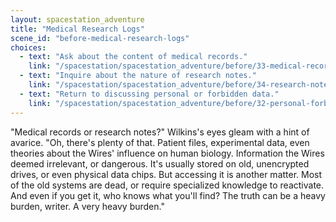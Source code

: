 ```yaml
---
layout: spacestation_adventure
title: "Medical Research Logs"
scene_id: "before-medical-research-logs"
choices:
  - text: "Ask about the content of medical records."
    link: "/spacestation/spacestation_adventure/before/33-medical-record-content/"
  - text: "Inquire about the nature of research notes."
    link: "/spacestation/spacestation_adventure/before/34-research-note-nature/"
  - text: "Return to discussing personal or forbidden data."
    link: "/spacestation/spacestation_adventure/before/32-personal-forbidden-data/"
---
```


"Medical records or research notes?" Wilkins's eyes gleam with a hint of avarice. "Oh, there's plenty of that. Patient files, experimental data, even theories about the Wires' influence on human biology. Information the Wires deemed irrelevant, or dangerous. It's usually stored on old, unencrypted drives, or even physical data chips. But accessing it is another matter. Most of the old systems are dead, or require specialized knowledge to reactivate. And even if you get it, who knows what you'll find? The truth can be a heavy burden, writer. A very heavy burden."
